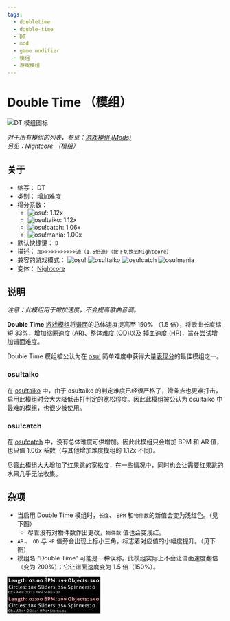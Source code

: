 ```yaml
---
tags:
  - doubletime
  - double-time
  - DT
  - mod
  - game modifier
  - 模组
  - 游戏模组
---
```


# Double Time （模组）

![DT 模组图标](/wiki/shared/mods/DT.png "Double Time (DT) 模组图标")

*对于所有模组的列表，参见：[游戏模组 (Mods)](/wiki/Gameplay/Game_modifier)*\
*另见：[Nightcore （模组）](/wiki/Gameplay/Game_modifier/Nightcore)*

## 关于

- 缩写： DT
- 类别： 增加难度
- 得分系数：
  - ![][osu!]: 1.12x
  - ![][osu!taiko]: 1.12x
  - ![][osu!catch]: 1.06x
  - ![][osu!mania]: 1.00x
- 默认快捷键： `D`
- 描述： `加>>>>>>>>>>>速（1.5倍速）（按下切换到Nightcore）`
- 兼容的游戏模式： ![][osu!] ![][osu!taiko] ![][osu!catch] ![][osu!mania]
- 变体： [Nightcore](/wiki/Gameplay/Game_modifier/Nightcore)

## 说明

*注意：此模组用于增加速度，不会提高歌曲音调。*

**Double Time** [游戏模组](/wiki/Gameplay/Game_modifier)将[谱面](/wiki/Beatmap)的总体速度提高至 150% （1.5 倍），将歌曲长度缩短 33%，增加[缩圈速度 (AR)](/wiki/Beatmap/Approach_rate)、[整体难度 (OD)](/wiki/Beatmap/Overall_difficulty)以及 [掉血速度 (HP)](/wiki/Gameplay/Health)，旨在尝试增加谱面难度。

Double Time 模组被公认为在 [osu!](/wiki/Game_mode/osu!) 简单难度中获得大量[表现分](/wiki/Performance_points)的最佳模组之一。

### osu!taiko

在 [osu!taiko](/wiki/Game_mode/osu!taiko) 中，由于 osu!taiko 的判定难度已经很严格了，滑条点也更难打击，启用此模组时会大大降低击打判定的宽松程度。因此此模组被公认为 osu!taiko 中最难的模组，也很少被使用。

### osu!catch

在 [osu!catch](/wiki/Game_mode/osu!catch) 中，没有总体难度可供增加。因此此模组只会增加 BPM 和 AR 值，也只值 1.06x 系数（与其他增加难度模组的 1.12x 不同）。

尽管此模组大大增加了红果跳的宽松度，在一些情况中，同时也会让需要红果跳的水果几乎无法收集。

## 杂项

- 当启用 Double Time 模组时，`长度`、 `BPM` 和`物件数`的新值会变为浅红色。（见下图）
  - 尽管没有对物件数作出更改，`物件数` 值也会变浅红。
- `AR` 、 `OD` 与 `HP` 值旁会出现上标小三角，标志着对应值的小幅度提升。（见下图）
- 模组名 “Double Time” 可能是一种误称。此模组实际上不会让谱面速度翻倍（变为 200%）；它让谱面速度变为 1.5 倍（150%）。

![改变的参数](img/GM_DT.jpg "Double Time 模组改变的谱面参数截图")

[osu!]: /wiki/shared/mode/osu.png "osu!"
[osu!taiko]: /wiki/shared/mode/taiko.png "osu!taiko"
[osu!catch]: /wiki/shared/mode/catch.png "osu!catch"
[osu!mania]: /wiki/shared/mode/mania.png "osu!mania"
